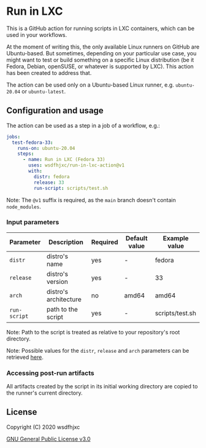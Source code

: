 # Run in LXC

This is a GitHub action for running scripts in LXC containers, which can be used in your workflows.

At the moment of writing this, the only available Linux runners on GitHub are Ubuntu-based. But sometimes, depending on your particular use case, you might want to test or build something on a specific Linux distribution (be it Fedora, Debian, openSUSE, or whatever is supported by LXC). This action has been created to address that.

The action can be used only on a Ubuntu-based Linux runner, e.g. `ubuntu-20.04` or `ubuntu-latest`.

## Configuration and usage

The action can be used as a step in a job of a workflow, e.g.:

```yaml
jobs:
  test-fedora-33:
    runs-on: ubuntu-20.04
    steps:
      - name: Run in LXC (Fedora 33)
        uses: wsdfhjxc/run-in-lxc-action@v1
        with:
          distr: fedora
          release: 33
          run-script: scripts/test.sh
```

Note: The `@v1` suffix is required, as the `main` branch doesn't contain `node_modules`.

### Input parameters

| Parameter    | Description           | Required | Default value | Example value   |
| ------------ | --------------------- | -------- | ------------- | --------------- |
| `distr`      | distro's name         | yes      | -             | fedora          |
| `release`    | distro's version      | yes      | -             | 33              |
| `arch`       | distro's architecture | no       | amd64         | amd64           |
| `run-script` | path to the script    | yes      | -             | scripts/test.sh |

Note: Path to the script is treated as relative to your repository's root directory.

Note: Possible values for the `distr`, `release` and `arch` parameters can be retrieved [here](https://images.linuxcontainers.org).

### Accessing post-run artifacts

All artifacts created by the script in its initial working directory are copied to the runner's current directory.

## License

Copyright (C) 2020 wsdfhjxc

[GNU General Public License v3.0](LICENSE)
